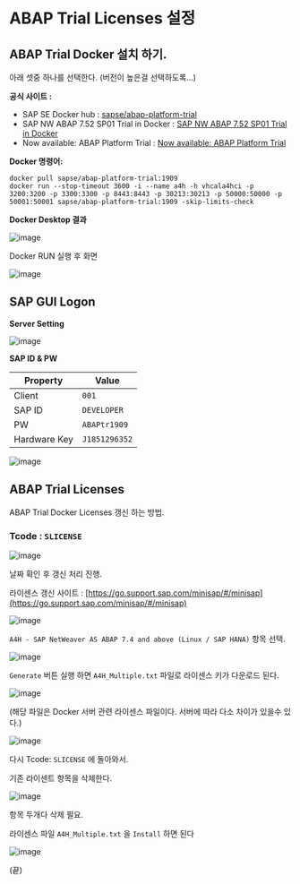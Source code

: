 # ABAP Trial Licenses 설정

## ABAP Trial Docker 설치 하기.

아래 셋중 하나를 선택한다. (버전이 높은걸 선택하도록...)

**공식 사이트 :**

- SAP SE Docker hub : [sapse/abap-platform-trial](https://hub.docker.com/r/sapse/abap-platform-trial#user-and-passwords)
- SAP NW ABAP 7.52 SP01 Trial in Docker : [SAP NW ABAP 7.52 SP01 Trial in Docker](https://github.com/nzamani/sap-nw-abap-trial-docker)
- Now available: ABAP Platform Trial : [Now available: ABAP Platform Trial](https://community.sap.com/t5/application-development-blog-posts/now-available-abap-platform-trial/ba-p/13569137)

**Docker 명령어:**

```
docker pull sapse/abap-platform-trial:1909
docker run --stop-timeout 3600 -i --name a4h -h vhcala4hci -p 3200:3200 -p 3300:3300 -p 8443:8443 -p 30213:30213 -p 50000:50000 -p 50001:50001 sapse/abap-platform-trial:1909 -skip-limits-check
```

**Docker Desktop 결과**

![image](https://github.com/loopat666/my-wiki/assets/99716769/e7bba3a8-aa66-4f39-a78f-4f7ab0e11cc7)

Docker RUN 실행 후 화면

![image](https://github.com/loopat666/my-wiki/assets/99716769/c47f92de-4ceb-4c7c-a80f-af42fab47df4)

## SAP GUI Logon

**Server Setting**

![image](https://github.com/loopat666/my-wiki/assets/99716769/a37c7903-0535-4e82-94a2-781283f19f16)

**SAP ID & PW**

|Property|Value|
|---|---|
|Client|`001`|
|SAP ID|`DEVELOPER`|
|PW|`ABAPtr1909`|
|Hardware Key|`J1851296352`|



![image](https://github.com/loopat666/my-wiki/assets/99716769/bf09b7fd-0ab9-4139-aad9-5182ab3198c0)




## ABAP Trial Licenses

ABAP Trial Docker Licenses 갱신 하는 방법.


### Tcode : `SLICENSE`

![image](https://github.com/loopat666/my-wiki/assets/99716769/e33cd4ff-6b02-4933-8a3a-b089a0fb028b)

날짜 확인 후 갱신 처리 진행.


라이센스 갱신 사이트 : [https://go.support.sap.com/minisap/#/minisap](https://go.support.sap.com/minisap/#/minisap)

![image](https://github.com/loopat666/my-wiki/assets/99716769/1d6cfb00-6c2b-4d01-b3b8-0a7817300b41)

`A4H - SAP NetWeaver AS ABAP 7.4 and above (Linux / SAP HANA)` 항목 선택.


![image](https://github.com/loopat666/my-wiki/assets/99716769/3b3b3ca1-766d-4a28-bcbe-e3a3914e7aba)

`Generate` 버튼 실행 하면 `A4H_Multiple.txt` 파일로 라이센스 키가 다운로드 된다.

![image](https://github.com/loopat666/my-wiki/assets/99716769/c9f2e47a-444b-40ca-a690-64c136eeac6b)

(해당 파일은 Docker 서버 관련 라이센스 파일이다. 서버에 따라 다소 차이가 있을수 있다.)


![image](https://github.com/loopat666/my-wiki/assets/99716769/e33cd4ff-6b02-4933-8a3a-b089a0fb028b)

다시 Tcode: `SLICENSE` 에 돌아와서.

기존 라이센트 항목을 삭제한다. 

![image](https://github.com/loopat666/my-wiki/assets/99716769/0eef9066-a616-41f6-9e16-52733dd02be2)


항목 두개다 삭제 필요.

라이센스 파일 `A4H_Multiple.txt`  을 `Install` 하면 된다

![image](https://github.com/loopat666/my-wiki/assets/99716769/d5905d55-406a-4b11-86a2-ee179e95d935)


(끝)









